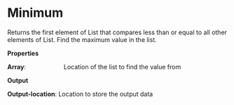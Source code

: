 # Minimum

Returns the first element of List that compares less than or equal to all other elements of List. Find the maximum value in the list.

 **Properties**
 

**Array**:                      Location of the list to find the value from

 **Output**
 

**Output-location**:     Location to store the output data